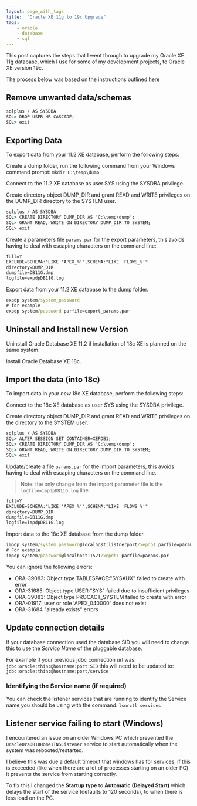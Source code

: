 ```yaml
---
layout: page_with_tags
title:  "Oracle XE 11g to 19c Upgrade"
tags:
    - oracle
    - database
    - sql
---
```


This post captures the steps that I went through to upgrade my Oracle XE 11g database, which I use for some of my development projects, to Oracle XE version 19c.
<!--more-->

The process below was based on the instructions outlined [here](https://docs.oracle.com/en/database/oracle/oracle-database/18/xeinw/exporting-and-importing-data-oracle-database-xe-11.2-and-18c.html)

## Remove unwanted data/schemas

``` cmd
sqlplus / AS SYSDBA
SQL> DROP USER HR CASCADE;
SQL> exit
```

## Exporting Data

To export data from your 11.2 XE database, perform the following steps:

Create a dump folder, run the following command from your Windows command prompt:
`mkdir C:\temp\dump`

Connect to the 11.2 XE database as user SYS using the SYSDBA privilege.

Create directory object DUMP_DIR and grant READ and WRITE privileges on the DUMP_DIR directory to the SYSTEM user.

``` cmd
sqlplus / AS SYSDBA
SQL> CREATE DIRECTORY DUMP_DIR AS 'C:\temp\dump';
SQL> GRANT READ, WRITE ON DIRECTORY DUMP_DIR TO SYSTEM;
SQL> exit
```

Create a parameters file `params.par` for the export parameters, this avoids having to deal with escaping characters on the command line:

``` txt
full=Y
EXCLUDE=SCHEMA:"LIKE 'APEX_%'",SCHEMA:"LIKE 'FLOWS_%'"
directory=DUMP_DIR
dumpfile=DB11G.dmp
logfile=expdpDB11G.log
```

Export data from your 11.2 XE database to the dump folder.

``` cmd
expdp system/system_password 
# for example
expdp system/password parfile=export_params.par 
```

## Uninstall and Install new Version

Uninstall Oracle Database XE 11.2 if installation of 18c XE is planned on the same system.

Install Oracle Database XE 18c.

## Import the data (into 18c)

To import data in your _new_ 18c XE database, perform the following steps:

Connect to the 18c XE database as user SYS using the SYSDBA privilege.

Create directory object DUMP_DIR and grant READ and WRITE privileges on the directory to the SYSTEM user.

``` cmd
sqlplus / AS SYSDBA
SQL> ALTER SESSION SET CONTAINER=XEPDB1;
SQL> CREATE DIRECTORY DUMP_DIR AS 'C:\temp\dump';
SQL> GRANT READ, WRITE ON DIRECTORY DUMP_DIR TO SYSTEM;
SQL> exit
```

Update/create a file `params.par` for the import parameters, this avoids having to deal with escaping characters on the command line.
> Note: the only change from the import parameter file is the `logfile=impdpDB11G.log` line

``` txt
full=Y
EXCLUDE=SCHEMA:"LIKE 'APEX_%'",SCHEMA:"LIKE 'FLOWS_%'"
directory=DUMP_DIR
dumpfile=DB11G.dmp
logfile=impdpDB11G.log
```

Import data to the 18c XE database from the dump folder.

``` cmd
impdp system/system_password@localhost:listnerport/xepdb1 parfile=params.par
# For example
impdp system/password@localhost:1521/xepdb1 parfile=params.par
```

You can ignore the following errors:

- ORA-39083: Object type TABLESPACE:"SYSAUX" failed to create with error
- ORA-31685: Object type USER:"SYS" failed due to insufficient privileges
- ORA-39083: Object type PROCACT_SYSTEM failed to create with error
- ORA-01917: user or role 'APEX_040000' does not exist
- ORA-31684 "already exists" errors

## Update connection details

If your database connection used the database SID you will need to change this to use the _Service Name_ of the pluggable database.

For example if your previous jdbc connection url was:
`jdbc:oracle:thin:@hostname:port:SID`
this will need to be updated to:
`jdbc:oracle:thin:@hostname:port/service`

### Identifying the Service name (if required)

You can check the listener services that are running to identify the Service name you should be using with the command:
`lsnrctl services`

## Listener service failing to start (Windows)

I encountered an issue on an older Windows PC which prevented the `OracleOraDB18Home1TNSListener` service to start automatically when the system was rebooted/restarted.

I believe this was due a default timeout that windows has for services, if this is exceeded (like when there are a lot of processes starting on an older PC) it prevents the service from starting correctly.

To fix this I changed the **Startup type** to **Automatic (Delayed Start)** which delays the start of the service (defaults to 120 seconds), to when there is less load on the PC.
